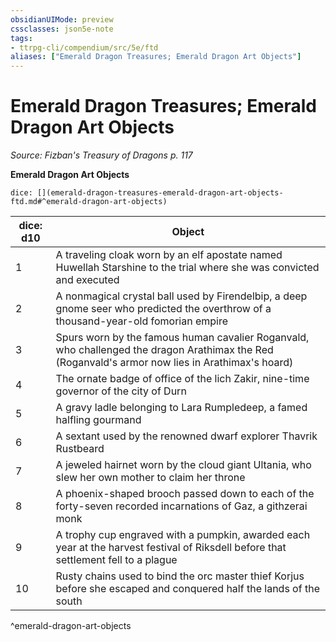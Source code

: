 ```yaml
---
obsidianUIMode: preview
cssclasses: json5e-note
tags:
- ttrpg-cli/compendium/src/5e/ftd
aliases: ["Emerald Dragon Treasures; Emerald Dragon Art Objects"]
---
```

# Emerald Dragon Treasures; Emerald Dragon Art Objects
*Source: Fizban's Treasury of Dragons p. 117* 

**Emerald Dragon Art Objects**

`dice: [](emerald-dragon-treasures-emerald-dragon-art-objects-ftd.md#^emerald-dragon-art-objects)`

| dice: d10 | Object |
|-----------|--------|
| 1 | A traveling cloak worn by an elf apostate named Huwellah Starshine to the trial where she was convicted and executed |
| 2 | A nonmagical crystal ball used by Firendelbip, a deep gnome seer who predicted the overthrow of a thousand-year-old fomorian empire |
| 3 | Spurs worn by the famous human cavalier Roganvald, who challenged the dragon Arathimax the Red (Roganvald's armor now lies in Arathimax's hoard) |
| 4 | The ornate badge of office of the lich Zakir, nine-time governor of the city of Durn |
| 5 | A gravy ladle belonging to Lara Rumpledeep, a famed halfling gourmand |
| 6 | A sextant used by the renowned dwarf explorer Thavrik Rustbeard |
| 7 | A jeweled hairnet worn by the cloud giant Ultania, who slew her own mother to claim her throne |
| 8 | A phoenix-shaped brooch passed down to each of the forty-seven recorded incarnations of Gaz, a githzerai monk |
| 9 | A trophy cup engraved with a pumpkin, awarded each year at the harvest festival of Riksdell before that settlement fell to a plague |
| 10 | Rusty chains used to bind the orc master thief Korjus before she escaped and conquered half the lands of the south |
^emerald-dragon-art-objects